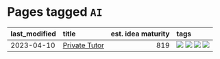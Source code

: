 # Pages tagged `AI`

|last_modified|title|est. idea maturity|tags
|:---|:---|---:|:---|
|2023-04-10|[Private Tutor](../private_tutor.md)|819|[![](https://img.shields.io/badge/tag-AI-d9f12f)](../tags/AI.md) [![](https://img.shields.io/badge/tag-discussion-3f9741)](../tags/discussion.md) [![](https://img.shields.io/badge/tag-education-e6ab9)](../tags/education.md) [![](https://img.shields.io/badge/tag-startup-fe76cf)](../tags/startup.md)|